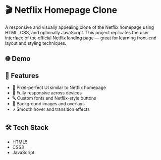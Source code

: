 # 🎬 Netflix Homepage Clone

A responsive and visually appealing clone of the Netflix homepage using HTML, CSS, and optionally JavaScript. This project replicates the user interface of the official Netflix landing page — great for learning front-end layout and styling techniques.

## 🌐 Demo


  
## 🚀 Features

- 🎨 Pixel-perfect UI similar to Netflix homepage
- 📱 Fully responsive across devices
- 🔤 Custom fonts and Netflix-style buttons
- 🌌 Background images and overlays
- ⚡ Smooth hover and transition effects

## 🛠️ Tech Stack

- HTML5
- CSS3
- JavaScript 


